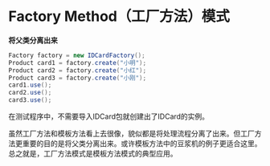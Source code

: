 # Factory Method（工厂方法）模式

**将父类分离出来**

```java
Factory factory = new IDCardFactory();
Product card1 = factory.create("小明");
Product card2 = factory.create("小红");
Product card3 = factory.create("小刚");
card1.use();
card2.use();
card3.use();
```

在测试程序中，不需要导入IDCard包就创建出了IDCard的实例。

虽然工厂方法和模板方法看上去很像，貌似都是将处理流程分离了出来。但工厂方法更重要的目的是将父类分离出来。或许模板方法中的豆浆机的例子更适合这里。总之就是，工厂方法模式是模板方法模式的典型应用。

